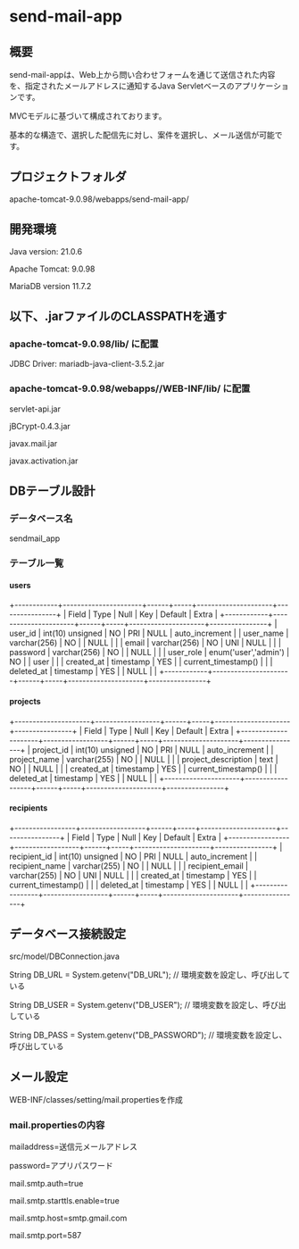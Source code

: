 # send-mail-app



## 概要
send-mail-appは、Web上から問い合わせフォームを通じて送信された内容を、指定されたメールアドレスに通知するJava Servletベースのアプリケーションです。

MVCモデルに基づいて構成されております。

基本的な構造で、選択した配信先に対し、案件を選択し、メール送信が可能です。


## プロジェクトフォルダ
apache-tomcat-9.0.98/webapps/send-mail-app/


## 開発環境
Java version: 21.0.6

Apache Tomcat: 9.0.98

MariaDB version 11.7.2



## 以下、.jarファイルのCLASSPATHを通す


### apache-tomcat-9.0.98/lib/ に配置
JDBC Driver: mariadb-java-client-3.5.2.jar


### apache-tomcat-9.0.98/webapps/<ProjectName>/WEB-INF/lib/ に配置
servlet-api.jar

jBCrypt-0.4.3.jar

javax.mail.jar

javax.activation.jar



## DBテーブル設計


### データベース名
sendmail_app

### テーブル一覧


#### users
+------------+----------------------+------+-----+---------------------+----------------+
| Field      | Type                 | Null | Key | Default             | Extra          |
+------------+----------------------+------+-----+---------------------+----------------+
| user_id    | int(10) unsigned     | NO   | PRI | NULL                | auto_increment |
| user_name  | varchar(256)         | NO   |     | NULL                |                |
| email      | varchar(256)         | NO   | UNI | NULL                |                |
| password   | varchar(256)         | NO   |     | NULL                |                |
| user_role  | enum('user','admin') | NO   |     | user                |                |
| created_at | timestamp            | YES  |     | current_timestamp() |                |
| deleted_at | timestamp            | YES  |     | NULL                |                |
+------------+----------------------+------+-----+---------------------+----------------+


#### projects
+---------------------+------------------+------+-----+---------------------+----------------+
| Field               | Type             | Null | Key | Default             | Extra          |
+---------------------+------------------+------+-----+---------------------+----------------+
| project_id          | int(10) unsigned | NO   | PRI | NULL                | auto_increment |
| project_name        | varchar(255)     | NO   |     | NULL                |                |
| project_description | text             | NO   |     | NULL                |                |
| created_at          | timestamp        | YES  |     | current_timestamp() |                |
| deleted_at          | timestamp        | YES  |     | NULL                |                |
+---------------------+------------------+------+-----+---------------------+----------------+


#### recipients
+-----------------+------------------+------+-----+---------------------+----------------+
| Field           | Type             | Null | Key | Default             | Extra          |
+-----------------+------------------+------+-----+---------------------+----------------+
| recipient_id    | int(10) unsigned | NO   | PRI | NULL                | auto_increment |
| recipient_name  | varchar(255)     | NO   |     | NULL                |                |
| recipient_email | varchar(255)     | NO   | UNI | NULL                |                |
| created_at      | timestamp        | YES  |     | current_timestamp() |                |
| deleted_at      | timestamp        | YES  |     | NULL                |                |
+-----------------+------------------+------+-----+---------------------+----------------+



## データベース接続設定
src/model/DBConnection.java

String DB_URL = System.getenv("DB_URL"); // 環境変数を設定し、呼び出している

String DB_USER = System.getenv("DB_USER"); // 環境変数を設定し、呼び出している

String DB_PASS = System.getenv("DB_PASSWORD"); // 環境変数を設定し、呼び出している



## メール設定
WEB-INF/classes/setting/mail.propertiesを作成


### mail.propertiesの内容
mailaddress=送信元メールアドレス

password=アプリパスワード

mail.smtp.auth=true

mail.smtp.starttls.enable=true

mail.smtp.host=smtp.gmail.com

mail.smtp.port=587